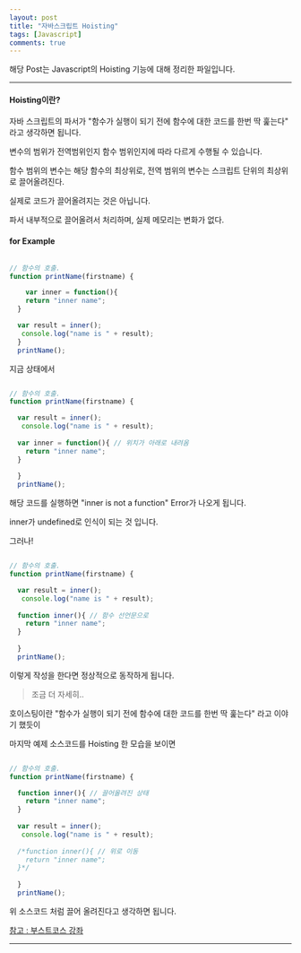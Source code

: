 ```yaml
---
layout: post
title: "자바스크립트 Hoisting"
tags: [Javascript]
comments: true
---
```

 
해당 Post는 Javascript의 Hoisting 기능에 대해 정리한 파일입니다.

---

#### Hoisting이란?

자바 스크립트의 파서가 "함수가 실행이 되기 전에 함수에 대한 코드를 한번 딱 훑는다" 라고 생각하면 됩니다.

변수의 범위가 전역범위인지 함수 범위인지에 따라 다르게 수행될 수 있습니다.

함수 범위의 변수는 해당 함수의 최상위로, 전역 범위의 변수는 스크립트 단위의 최상위로 끌어올려진다.

실제로 코드가 끌어올려지는 것은 아닙니다.

파서 내부적으로 끌어올려서 처리하며, 실제 메모리는 변화가 없다.

#### for Example

```javascript

// 함수의 호출.
function printName(firstname) {

    var inner = function(){
    return "inner name";
  }

  var result = inner();
   console.log("name is " + result);
  }
  printName();

```

지금 상태에서 

```javascript

// 함수의 호출.
function printName(firstname) {

  var result = inner();
   console.log("name is " + result);
  
  var inner = function(){ // 위치가 아래로 내려옴
    return "inner name";
  }
   
  }
  printName();

```  
해당 코드를 실행하면 "inner is not a function" Error가 나오게 됩니다.

inner가 undefined로 인식이 되는 것 입니다.

그러나!

```javascript

// 함수의 호출.
function printName(firstname) {

  var result = inner();
   console.log("name is " + result);
  
  function inner(){ // 함수 선언문으로
    return "inner name";
  }
   
  }
  printName();

```  

이렇게 작성을 한다면 정상적으로 동작하게 됩니다.

> 조금 더 자세히..

호이스팅이란 "함수가 실행이 되기 전에 함수에 대한 코드를 한번 딱 훑는다" 라고 이야기 했듯이

마지막 예제 소스코드를 Hoisting 한 모습을 보이면


```javascript

// 함수의 호출.
function printName(firstname) {

  function inner(){ // 끌어올려진 상태
    return "inner name";
  }
  
  var result = inner();
   console.log("name is " + result);
  
  /*function inner(){ // 위로 이동
    return "inner name";
  }*/
   
  }
  printName();

``` 

위 소스코드 처럼 끌어 올려진다고 생각하면 됩니다.

<a href = "https://www.edwith.org/boostcourse-web/lecture/16695/"> 참고 : 부스트코스 강좌</a>

---
